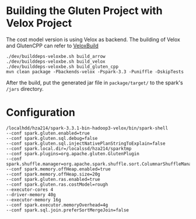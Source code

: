 # Building the Gluten Project with Velox Project

The cost model version is using Velox as backend. The building of Velox and GlutenCPP can refer to [VeloxBuild](https://github.com/apache/incubator-gluten/blob/main/docs/get-started/Velox.md)


```
./dev/builddeps-veloxbe.sh build_arrow
./dev/builddeps-veloxbe.sh build_velox
./dev/builddeps-veloxbe.sh build_gluten_cpp
mvn clean package -Pbackends-velox -Pspark-3.3 -Puniffle -DskipTests
```

After the build, put the generated jar file in `package/target/` to the spark's `/jars` directory.

# Configuration
```
/localhdd/hza214/spark-3.3.1-bin-hadoop3-velox/bin/spark-shell    
--conf spark.gluten.enabled=true  
--conf spark.gluten.sql.debug=false  
--conf spark.gluten.sql.injectNativePlanStringToExplain=false  
--conf spark.local.dir=/localssd/hza214/sparktmp  
--conf spark.plugins=org.apache.gluten.GlutenPlugin  
--conf spark.shuffle.manager=org.apache.spark.shuffle.sort.ColumnarShuffleManager  
--conf spark.memory.offHeap.enabled=true   
--conf spark.memory.offHeap.size=20g   
--conf spark.gluten.ras.enabled=true   
--conf spark.gluten.ras.costModel=rough
--executor-cores 4
--driver-memory 40g   
--executor-memory 16g   
--conf spark.executor.memoryOverhead=4g
--conf spark.sql.join.preferSortMergeJoin=false 
```